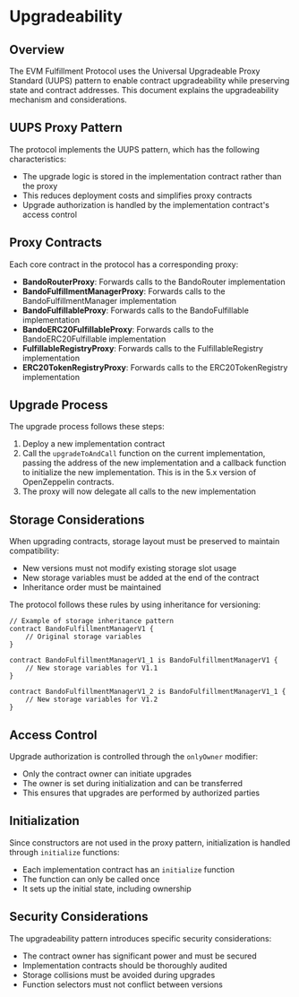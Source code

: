 # Upgradeability

## Overview

The EVM Fulfillment Protocol uses the Universal Upgradeable Proxy Standard (UUPS) pattern to enable contract upgradeability while preserving state and contract addresses. This document explains the upgradeability mechanism and considerations.

## UUPS Proxy Pattern

The protocol implements the UUPS pattern, which has the following characteristics:

- The upgrade logic is stored in the implementation contract rather than the proxy
- This reduces deployment costs and simplifies proxy contracts
- Upgrade authorization is handled by the implementation contract's access control

## Proxy Contracts

Each core contract in the protocol has a corresponding proxy:

- **BandoRouterProxy**: Forwards calls to the BandoRouter implementation
- **BandoFulfillmentManagerProxy**: Forwards calls to the BandoFulfillmentManager implementation
- **BandoFulfillableProxy**: Forwards calls to the BandoFulfillable implementation
- **BandoERC20FulfillableProxy**: Forwards calls to the BandoERC20Fulfillable implementation
- **FulfillableRegistryProxy**: Forwards calls to the FulfillableRegistry implementation
- **ERC20TokenRegistryProxy**: Forwards calls to the ERC20TokenRegistry implementation

## Upgrade Process

The upgrade process follows these steps:

1. Deploy a new implementation contract
2. Call the `upgradeToAndCall` function on the current implementation, passing the address of the new implementation and a callback function to initialize the new implementation. This is in the 5.x version of OpenZeppelin contracts.
3. The proxy will now delegate all calls to the new implementation

## Storage Considerations

When upgrading contracts, storage layout must be preserved to maintain compatibility:

- New versions must not modify existing storage slot usage
- New storage variables must be added at the end of the contract
- Inheritance order must be maintained

The protocol follows these rules by using inheritance for versioning:

```solidity
// Example of storage inheritance pattern
contract BandoFulfillmentManagerV1 {
    // Original storage variables
}

contract BandoFulfillmentManagerV1_1 is BandoFulfillmentManagerV1 {
    // New storage variables for V1.1
}

contract BandoFulfillmentManagerV1_2 is BandoFulfillmentManagerV1_1 {
    // New storage variables for V1.2
}
```

## Access Control

Upgrade authorization is controlled through the `onlyOwner` modifier:

- Only the contract owner can initiate upgrades
- The owner is set during initialization and can be transferred
- This ensures that upgrades are performed by authorized parties

## Initialization

Since constructors are not used in the proxy pattern, initialization is handled through `initialize` functions:

- Each implementation contract has an `initialize` function
- The function can only be called once
- It sets up the initial state, including ownership

## Security Considerations

The upgradeability pattern introduces specific security considerations:

- The contract owner has significant power and must be secured
- Implementation contracts should be thoroughly audited
- Storage collisions must be avoided during upgrades
- Function selectors must not conflict between versions

